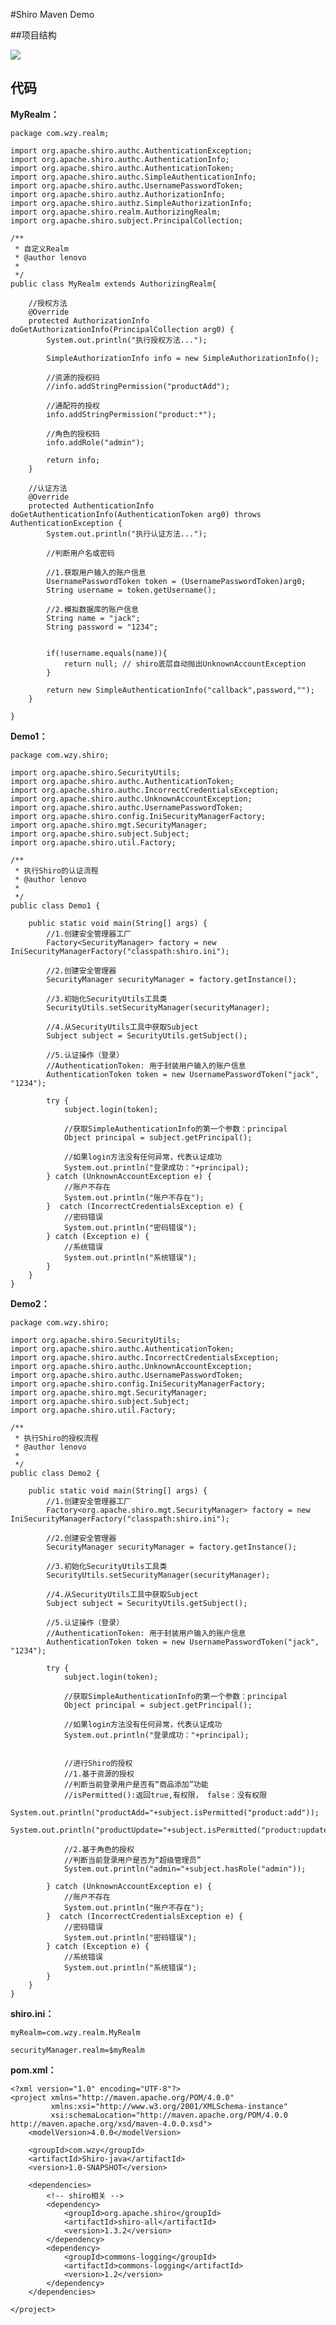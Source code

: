 #Shiro Maven Demo

##项目结构

![](../Images/3.png)


## 代码

**MyRealm：**

	package com.wzy.realm;
	
	import org.apache.shiro.authc.AuthenticationException;
	import org.apache.shiro.authc.AuthenticationInfo;
	import org.apache.shiro.authc.AuthenticationToken;
	import org.apache.shiro.authc.SimpleAuthenticationInfo;
	import org.apache.shiro.authc.UsernamePasswordToken;
	import org.apache.shiro.authz.AuthorizationInfo;
	import org.apache.shiro.authz.SimpleAuthorizationInfo;
	import org.apache.shiro.realm.AuthorizingRealm;
	import org.apache.shiro.subject.PrincipalCollection;
	
	/**
	 * 自定义Realm
	 * @author lenovo
	 *
	 */
	public class MyRealm extends AuthorizingRealm{
	
	    //授权方法
	    @Override
	    protected AuthorizationInfo doGetAuthorizationInfo(PrincipalCollection arg0) {
	        System.out.println("ִ执行授权方法...");
	
	        SimpleAuthorizationInfo info = new SimpleAuthorizationInfo();
	
	        //资源的授权码
	        //info.addStringPermission("productAdd");
	
	        //通配符的授权
	        info.addStringPermission("product:*");
	
	        //角色的授权码
	        info.addRole("admin");
	
	        return info;
	    }
	
	    //认证方法
	    @Override
	    protected AuthenticationInfo doGetAuthenticationInfo(AuthenticationToken arg0) throws AuthenticationException {
	        System.out.println("执行认证方法...");
	
	        //判断用户名或密码
	
	        //1.获取用户输入的账户信息
	        UsernamePasswordToken token = (UsernamePasswordToken)arg0;
	        String username = token.getUsername();
	
	        //2.模拟数据库的账户信息
	        String name = "jack";
	        String password = "1234";
	
	
	        if(!username.equals(name)){
	            return null; // shiro底层自动抛出UnknownAccountException
	        }
	
	        return new SimpleAuthenticationInfo("callback",password,"");
	    }

	}



**Demo1：**


	package com.wzy.shiro;
	
	import org.apache.shiro.SecurityUtils;
	import org.apache.shiro.authc.AuthenticationToken;
	import org.apache.shiro.authc.IncorrectCredentialsException;
	import org.apache.shiro.authc.UnknownAccountException;
	import org.apache.shiro.authc.UsernamePasswordToken;
	import org.apache.shiro.config.IniSecurityManagerFactory;
	import org.apache.shiro.mgt.SecurityManager;
	import org.apache.shiro.subject.Subject;
	import org.apache.shiro.util.Factory;
	
	/**
	 * 执行Shiro的认证流程
	 * @author lenovo
	 *
	 */
	public class Demo1 {
	
		public static void main(String[] args) {
			//1.创建安全管理器工厂
			Factory<SecurityManager> factory = new IniSecurityManagerFactory("classpath:shiro.ini");
			
			//2.创建安全管理器
			SecurityManager securityManager = factory.getInstance();
			
			//3.初始化SecurityUtils工具类
			SecurityUtils.setSecurityManager(securityManager);
			
			//4.从SecurityUtils工具中获取Subject
			Subject subject = SecurityUtils.getSubject();
			
			//5.认证操作（登录）
			//AuthenticationToken: 用于封装用户输入的账户信息
			AuthenticationToken token = new UsernamePasswordToken("jack", "1234");
			
			try {
				subject.login(token);
				
				//获取SimpleAuthenticationInfo的第一个参数：principal
				Object principal = subject.getPrincipal();
				
				//如果login方法没有任何异常，代表认证成功
				System.out.println("登录成功："+principal);
			} catch (UnknownAccountException e) {
				//账户不存在
				System.out.println("账户不存在");
			}  catch (IncorrectCredentialsException e) {
				//密码错误
				System.out.println("密码错误");
			} catch (Exception e) {
				//系统错误
				System.out.println("系统错误");
			} 
		}
	}


**Demo2：**

	package com.wzy.shiro;
	
	import org.apache.shiro.SecurityUtils;
	import org.apache.shiro.authc.AuthenticationToken;
	import org.apache.shiro.authc.IncorrectCredentialsException;
	import org.apache.shiro.authc.UnknownAccountException;
	import org.apache.shiro.authc.UsernamePasswordToken;
	import org.apache.shiro.config.IniSecurityManagerFactory;
	import org.apache.shiro.mgt.SecurityManager;
	import org.apache.shiro.subject.Subject;
	import org.apache.shiro.util.Factory;
	
	/**
	 * 执行Shiro的授权流程
	 * @author lenovo
	 *
	 */
	public class Demo2 {
	
	    public static void main(String[] args) {
	        //1.创建安全管理器工厂
	        Factory<org.apache.shiro.mgt.SecurityManager> factory = new IniSecurityManagerFactory("classpath:shiro.ini");
	
	        //2.创建安全管理器
	        SecurityManager securityManager = factory.getInstance();
	
	        //3.初始化SecurityUtils工具类
	        SecurityUtils.setSecurityManager(securityManager);
	
	        //4.从SecurityUtils工具中获取Subject
	        Subject subject = SecurityUtils.getSubject();
	
	        //5.认证操作（登录）
	        //AuthenticationToken: 用于封装用户输入的账户信息
	        AuthenticationToken token = new UsernamePasswordToken("jack", "1234");
	
	        try {
	            subject.login(token);
	
	            //获取SimpleAuthenticationInfo的第一个参数：principal
	            Object principal = subject.getPrincipal();
	
	            //如果login方法没有任何异常，代表认证成功
	            System.out.println("登录成功："+principal);
	
	
	            //进行Shiro的授权
	            //1.基于资源的授权
	            //判断当前登录用户是否有“商品添加”功能
	            //isPermitted():返回true,有权限， false：没有权限
	            System.out.println("productAdd="+subject.isPermitted("product:add"));
	            System.out.println("productUpdate="+subject.isPermitted("product:update"));
	
	            //2.基于角色的授权
	            //判断当前登录用户是否为“超级管理员”
	            System.out.println("admin="+subject.hasRole("admin"));
	
	        } catch (UnknownAccountException e) {
	            //账户不存在
	            System.out.println("账户不存在");
	        }  catch (IncorrectCredentialsException e) {
	            //密码错误
	            System.out.println("密码错误");
	        } catch (Exception e) {
	            //系统错误
	            System.out.println("系统错误");
	        }
	    }
	}




**shiro.ini：**

	myRealm=com.wzy.realm.MyRealm
	
	securityManager.realm=$myRealm


**pom.xml：**

	<?xml version="1.0" encoding="UTF-8"?>
	<project xmlns="http://maven.apache.org/POM/4.0.0"
	         xmlns:xsi="http://www.w3.org/2001/XMLSchema-instance"
	         xsi:schemaLocation="http://maven.apache.org/POM/4.0.0 http://maven.apache.org/xsd/maven-4.0.0.xsd">
	    <modelVersion>4.0.0</modelVersion>
	
	    <groupId>com.wzy</groupId>
	    <artifactId>Shiro-java</artifactId>
	    <version>1.0-SNAPSHOT</version>
	
	    <dependencies>
	        <!-- shiro相关 -->
	        <dependency>
	            <groupId>org.apache.shiro</groupId>
	            <artifactId>shiro-all</artifactId>
	            <version>1.3.2</version>
	        </dependency>
	        <dependency>
	            <groupId>commons-logging</groupId>
	            <artifactId>commons-logging</artifactId>
	            <version>1.2</version>
	        </dependency>
	    </dependencies>
	
	</project>